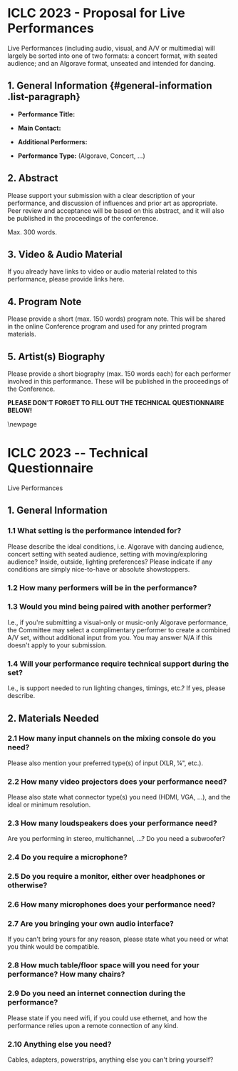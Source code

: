 # ICLC 2023 - Proposal for Live Performances

Live Performances (including audio, visual, and A/V or multimedia) will largely be sorted into one of two formats: a concert format, with seated audience; and an Algorave format, unseated and intended for dancing. 

## 1. General Information {#general-information .list-paragraph}

-   **Performance Title:**

-   **Main Contact:**

-   **Additional Performers:**

-   **Performance Type:** (Algorave, Concert, \...)

## 2. Abstract

Please support your submission with a clear description of your performance, and discussion of influences and prior art as appropriate. Peer review and acceptance will be based on this abstract, and it will also be published in the proceedings of the conference. 

Max. 300 words. 

## 3. Video & Audio Material

If you already have links to video or audio material related to this performance, please provide links here.

## 4. Program Note

Please provide a short (max. 150 words) program note. This will be shared in the online Conference program and used for any printed program materials.

## 5. Artist(s) Biography

Please provide a short biography (max. 150 words each) for each performer involved in this performance. These will be published in the proceedings of the Conference.

**PLEASE DON'T FORGET TO FILL OUT THE TECHNICAL QUESTIONNAIRE BELOW!**

\newpage

# ICLC 2023 -- Technical Questionnaire

Live Performances

## 1. General Information

### 1.1 What setting is the performance intended for?

Please describe the ideal conditions, i.e. Algorave with dancing audience, concert setting with seated audience, setting with moving/exploring audience? Inside, outside, lighting preferences? Please indicate if any conditions are simply nice-to-have or absolute showstoppers. 

### 1.2 How many performers will be in the performance?

### 1.3 Would you mind being paired with another performer?

I.e., if you're submitting a visual-only or music-only Algorave performance, the Committee may select a complimentary performer to create a combined A/V set, without additional input from you. You may answer N/A if this doesn't apply to your submission. 

### 1.4 Will your performance require technical support **during** the set? 

I.e., is support needed to run lighting changes, timings, etc.? If yes, please describe. 

## 2. Materials Needed

### 2.1 How many input channels on the mixing console do you need?

Please also mention your preferred type(s) of input (XLR, ¼", etc.).

### 2.2 How many video projectors does your performance need? 

Please also state what connector type(s) you need (HDMI, VGA, ...), and the ideal or minimum resolution.

### 2.3 How many loudspeakers does your performance need?

Are you performing in stereo, multichannel, \...? Do you need a subwoofer?

### 2.4 Do you require a microphone?

### 2.5 Do you require a monitor, either over headphones or otherwise?

### 2.6 How many microphones does your performance need?

### 2.7 Are you bringing your own audio interface?

If you can't bring yours for any reason, please state what you need or what you think would be compatible.

### 2.8 How much table/floor space will you need for your performance? How many chairs?

### 2.9 Do you need an internet connection during the performance? 

Please state if you need wifi, if you could use ethernet, and how the performance relies upon a remote connection of any kind. 

### 2.10 Anything else you need? 

Cables, adapters, powerstrips, anything else you can't bring yourself?
